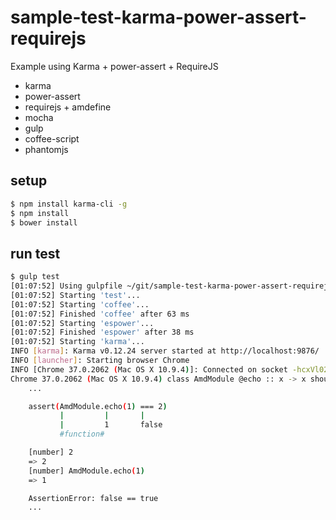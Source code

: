 sample-test-karma-power-assert-requirejs
========================================

Example using Karma + power-assert + RequireJS

- karma
- power-assert
- requirejs + amdefine
- mocha
- gulp
- coffee-script
- phantomjs

## setup

``` sh
$ npm install karma-cli -g
$ npm install
$ bower install
```

## run test

``` sh
$ gulp test
[01:07:52] Using gulpfile ~/git/sample-test-karma-power-assert-requirejs/gulpfile.js
[01:07:52] Starting 'test'...
[01:07:52] Starting 'coffee'...
[01:07:52] Finished 'coffee' after 63 ms
[01:07:52] Starting 'espower'...
[01:07:52] Finished 'espower' after 38 ms
[01:07:52] Starting 'karma'...
INFO [karma]: Karma v0.12.24 server started at http://localhost:9876/
INFO [launcher]: Starting browser Chrome
INFO [Chrome 37.0.2062 (Mac OS X 10.9.4)]: Connected on socket -hcxVl02lS-3Gf2yXeSL with id 53651295
Chrome 37.0.2062 (Mac OS X 10.9.4) class AmdModule @echo :: x -> x should return input FAILED
	...

	assert(AmdModule.echo(1) === 2)
	       |         |       |
	       |         1       false
	       #function#

	[number] 2
	=> 2
	[number] AmdModule.echo(1)
	=> 1

	AssertionError: false == true
	...
```


